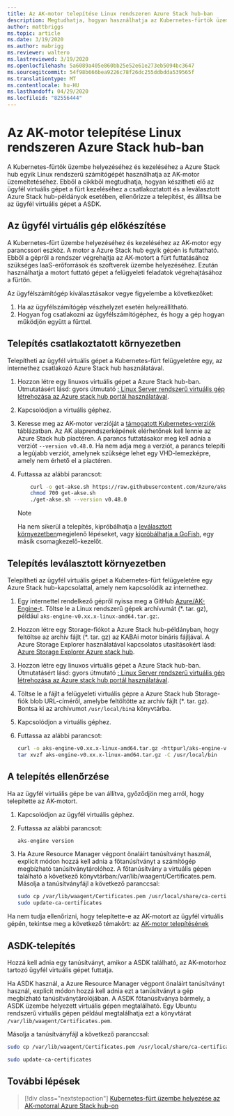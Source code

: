 ```yaml
---
title: Az AK-motor telepítése Linux rendszeren Azure Stack hub-ban
description: Megtudhatja, hogyan használhatja az Kubernetes-fürtök üzembe helyezéséhez és kezeléséhez a Azure Stack hub-ban található Linux-gépet az AK-motor üzemeltetéséhez.
author: mattbriggs
ms.topic: article
ms.date: 3/19/2020
ms.author: mabrigg
ms.reviewer: waltero
ms.lastreviewed: 3/19/2020
ms.openlocfilehash: 5a6089a405e860bb25e52e61e273eb5094bc3647
ms.sourcegitcommit: 54f98b666bea9226c78f26dc255ddbdda539565f
ms.translationtype: MT
ms.contentlocale: hu-HU
ms.lasthandoff: 04/29/2020
ms.locfileid: "82556444"
---
```

# <a name="install-the-aks-engine-on-linux-in-azure-stack-hub"></a>Az AK-motor telepítése Linux rendszeren Azure Stack hub-ban

A Kubernetes-fürtök üzembe helyezéséhez és kezeléséhez a Azure Stack hub egyik Linux rendszerű számítógépét használhatja az AK-motor üzemeltetéséhez. Ebből a cikkből megtudhatja, hogyan készítheti elő az ügyfél virtuális gépet a fürt kezeléséhez a csatlakoztatott és a leválasztott Azure Stack hub-példányok esetében, ellenőrizze a telepítést, és állítsa be az ügyfél virtuális gépet a ASDK.

## <a name="prepare-the-client-vm"></a>Az ügyfél virtuális gép előkészítése

A Kubernetes-fürt üzembe helyezéséhez és kezeléséhez az AK-motor egy parancssori eszköz. A motor a Azure Stack hub egyik gépén is futtatható. Ebből a gépről a rendszer végrehajtja az AK-motort a fürt futtatásához szükséges IaaS-erőforrások és szoftverek üzembe helyezéséhez. Ezután használhatja a motort futtató gépet a felügyeleti feladatok végrehajtásához a fürtön.

Az ügyfélszámítógép kiválasztásakor vegye figyelembe a következőket:

1. Ha az ügyfélszámítógép vészhelyzet esetén helyreállítható.
2. Hogyan fog csatlakozni az ügyfélszámítógéphez, és hogy a gép hogyan működjön együtt a fürttel.

## <a name="install-in-a-connected-environment"></a>Telepítés csatlakoztatott környezetben

Telepítheti az ügyfél virtuális gépet a Kubernetes-fürt felügyeletére egy, az internethez csatlakozó Azure Stack hub használatával.

1. Hozzon létre egy linuxos virtuális gépet a Azure Stack hub-ban. Útmutatásért lásd: gyors útmutató [: Linux Server rendszerű virtuális gép létrehozása az Azure stack hub portál használatával](https://docs.microsoft.com/azure-stack/user/azure-stack-quick-linux-portal).
2. Kapcsolódjon a virtuális géphez.
3. Keresse meg az AK-motor verzióját a [támogatott Kubernetes-verziók](https://github.com/Azure/aks-engine/blob/master/docs/topics/azure-stack.md#supported-kubernetes-versions) táblázatban. Az AK alaprendszerképének elérhetőnek kell lennie az Azure Stack hub piactéren. A parancs futtatásakor meg kell adnia a verziót `--version v0.48.0`. Ha nem adja meg a verziót, a parancs telepíti a legújabb verziót, amelynek szüksége lehet egy VHD-lemezképre, amely nem érhető el a piactéren.
4. Futtassa az alábbi parancsot:

    ```bash  
        curl -o get-akse.sh https://raw.githubusercontent.com/Azure/aks-engine/master/scripts/get-akse.sh
        chmod 700 get-akse.sh
        ./get-akse.sh --version v0.48.0
    ```

    > [!Note]  
    > Ha nem sikerül a telepítés, kipróbálhatja a [leválasztott környezetben](#install-in-a-disconnected-environment)megjelenő lépéseket, vagy [kipróbálhatja a GoFish](azure-stack-kubernetes-aks-engine-troubleshoot.md#try-gofish), egy másik csomagkezelő-kezelőt.

## <a name="install-in-a-disconnected-environment"></a>Telepítés leválasztott környezetben

Telepítheti az ügyfél virtuális gépet a Kubernetes-fürt felügyeletére egy Azure Stack hub-kapcsolattal, amely nem kapcsolódik az internethez.

1.  Egy internettel rendelkező gépről nyissa meg a GitHub [Azure/AK-Engine-](https://github.com/Azure/aks-engine/releases/latest)t. Töltse le a Linux rendszerű gépek archívumát (*. tar. gz), például `aks-engine-v0.xx.x-linux-amd64.tar.gz`:.

2.  Hozzon létre egy Storage-fiókot a Azure Stack hub-példányban, hogy feltöltse az archív fájlt (*. tar. gz) az KABAi motor bináris fájljával. A Azure Storage Explorer használatával kapcsolatos utasításokért lásd: [Azure Storage Explorer Azure stack hub](https://docs.microsoft.com/azure-stack/user/azure-stack-storage-connect-se).

3. Hozzon létre egy linuxos virtuális gépet a Azure Stack hub-ban. Útmutatásért lásd: gyors útmutató [: Linux Server rendszerű virtuális gép létrehozása az Azure stack hub portál használatával](https://docs.microsoft.com/azure-stack/user/azure-stack-quick-linux-portal).

3.  Töltse le a fájlt a felügyeleti virtuális gépre a Azure Stack hub Storage-fiók blob URL-címéről, amelybe feltöltötte az archív fájlt (*. tar. gz). Bontsa ki az archívumot `/usr/local/bin`a könyvtárba.

4. Kapcsolódjon a virtuális géphez.

5.  Futtassa az alábbi parancsot:

    ```bash  
    curl -o aks-engine-v0.xx.x-linux-amd64.tar.gz <httpurl/aks-engine-v0.xx.x-linux-amd64.tar.gz>
    tar xvzf aks-engine-v0.xx.x-linux-amd64.tar.gz -C /usr/local/bin
    ```

## <a name="verify-the-installation"></a>A telepítés ellenőrzése

Ha az ügyfél virtuális gépe be van állítva, győződjön meg arról, hogy telepítette az AK-motort.

1. Kapcsolódjon az ügyfél virtuális géphez.
2. Futtassa az alábbi parancsot:

   ```bash  
   aks-engine version
   ```

3. Ha Azure Resource Manager végpont önaláírt tanúsítványt használ, explicit módon hozzá kell adnia a főtanúsítványt a számítógép megbízható tanúsítványtárolóhoz. A főtanúsítvány a virtuális gépen található a következő könyvtárban:/var/lib/waagent/Certificates.pem. Másolja a tanúsítványfájl a következő paranccsal: 

   ```bash
   sudo cp /var/lib/waagent/Certificates.pem /usr/local/share/ca-certificates/azurestackca.crt 
   sudo update-ca-certificates
   ```

Ha nem tudja ellenőrizni, hogy telepítette-e az AK-motort az ügyfél virtuális gépén, tekintse meg a következő témakört: az [AK-motor telepítésének](azure-stack-kubernetes-aks-engine-troubleshoot.md)


## <a name="asdk-installation"></a>ASDK-telepítés

Hozzá kell adnia egy tanúsítványt, amikor a ASDK található, az AK-motorhoz tartozó ügyfél virtuális gépet futtatja.

Ha ASDK használ, a Azure Resource Manager végpont önaláírt tanúsítványt használ, explicit módon hozzá kell adnia ezt a tanúsítványt a gép megbízható tanúsítványtárolójában. A ASDK főtanúsítványa bármely, a ASDK üzembe helyezett virtuális gépen megtalálható. Egy Ubuntu rendszerű virtuális gépen például megtalálhatja ezt a könyvtárat `/var/lib/waagent/Certificates.pem`. 

Másolja a tanúsítványfájl a következő paranccsal:

```bash
sudo cp /var/lib/waagent/Certificates.pem /usr/local/share/ca-certificates/azurestackca.crt

sudo update-ca-certificates
```

## <a name="next-steps"></a>További lépések

> [!div class="nextstepaction"]
> [Kubernetes-fürt üzembe helyezése az AK-motorral Azure Stack hub-on](azure-stack-kubernetes-aks-engine-deploy-cluster.md)